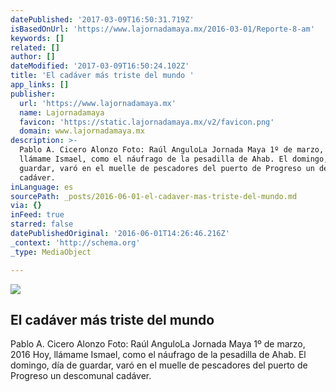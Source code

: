 ```yaml
---
datePublished: '2017-03-09T16:50:31.719Z'
isBasedOnUrl: 'https://www.lajornadamaya.mx/2016-03-01/Reporte-8-am'
keywords: []
related: []
author: []
dateModified: '2017-03-09T16:50:24.102Z'
title: 'El cadáver más triste del mundo '
app_links: []
publisher:
  url: 'https://www.lajornadamaya.mx'
  name: Lajornadamaya
  favicon: 'https://static.lajornadamaya.mx/v2/favicon.png'
  domain: www.lajornadamaya.mx
description: >-
  Pablo A. Cicero Alonzo Foto: Raúl AnguloLa Jornada Maya 1º de marzo, 2016 Hoy,
  llámame Ismael, como el náufrago de la pesadilla de Ahab. El domingo, día de
  guardar, varó en el muelle de pescadores del puerto de Progreso un descomunal
  cadáver.
inLanguage: es
sourcePath: _posts/2016-06-01-el-cadaver-mas-triste-del-mundo.md
via: {}
inFeed: true
starred: false
datePublishedOriginal: '2016-06-01T14:26:46.216Z'
_context: 'http://schema.org'
_type: MediaObject

---
```

<article style=""><img src="https://s3-us-west-2.amazonaws.com/the-grid-img/p/66b01fef08752005a484c09788bcdfafbc515a8d.jpg" /><h1>El cadáver más triste del mundo </h1><p>Pablo A. Cicero Alonzo Foto: Raúl AnguloLa Jornada Maya 1º de marzo, 2016 Hoy, llámame Ismael, como el náufrago de la pesadilla de Ahab. El domingo, día de guardar, varó en el muelle de pescadores del puerto de Progreso un descomunal cadáver.</p></article>